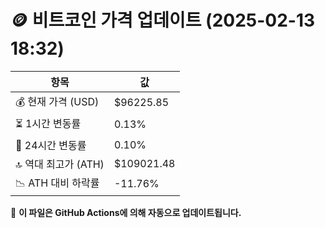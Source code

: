 # 🪙 비트코인 가격 업데이트 (2025-02-13 18:32)

| 항목                | 값 |
|--------------------|----------------|
| 💰 현재 가격 (USD) | $96225.85 |
| ⏳ 1시간 변동률    | 0.13% |
| 📆 24시간 변동률   | 0.10% |
| 🔝 역대 최고가 (ATH) | $109021.48 |
| 📉 ATH 대비 하락률 | -11.76% |

🔄 **이 파일은 GitHub Actions에 의해 자동으로 업데이트됩니다.**
